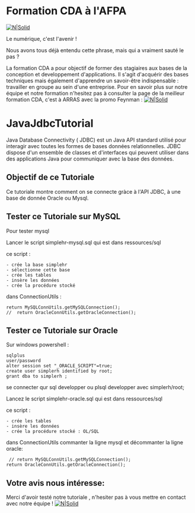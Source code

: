 # Formation CDA à l'AFPA
[![N|Solid](https://www.afpa.fr/image/layout_set_logo?img_id=34521924&t=1611326573313)](https://sites.google.com/view/promotionfeynman)

Le numérique, c'est l'avenir !

Nous avons tous déjà entendu cette phrase, mais qui a vraiment sauté le pas ?

La formation CDA a pour objectif de former  des stagiaires  aux bases de la conception et developpement d'applications. 
Il s'agit d'acquérir des bases techniques mais également d'apprendre un savoir-être indispensable : 
travailler en groupe au sein d'une entreprise.
 Pour en savoir plus sur notre équipe et notre formation n'hesitez pas à consulter la page de la meilleur formation CDA, c'est à ARRAS avec la promo Feynman :
 [![N|Solid](https://www.afpa.fr/image/layout_set_logo?img_id=34521924&t=1611326573313)](https://sites.google.com/view/promotionfeynman)

 
# JavaJdbcTutorial

Java Database Connectivity ( JDBC) est un Java API standard utilisé pour interagir avec toutes les formes de bases données relationnelles. 
JDBC dispose d'un ensemble de classes et d'interfaces qui peuvent utiliser dans des applications Java pour communiquer avec la base des données.

 
## Objectif de ce Tutoriale

Ce tutoriale montre comment on se connecte gràce à l'API JDBC, à une base de donnée Oracle ou  Mysql.

## Tester ce Tutoriale sur MySQL
Pour tester mysql 

Lancer le script simplehr-mysql.sql qui est dans ressources/sql

ce script :

	- crée la base simplehr
	- sélectionne cette base 
	- crée les tables 
	- insère les données
	- crée la procédure stocké

dans ConnectionUtils :

    return MySQLConnUtils.getMySQLConnection();
    //	return OracleConnUtils.getOracleConnection();

## Tester ce Tutoriale sur Oracle

 Sur windows powershell :
 
	sqlplus
	user/password
	alter session set "_ORACLE_SCRIPT"=true;
	create user simplerh identified by root;
	grant dba to simplerh ;

se connecter qur sql developper ou plsql developper avec simplerh/root;

Lancez le script simplehr-oracle.sql qui est dans ressources/sql 

ce script :

	- crée les tables 
	- insère les données
	- crée la procédure stocké : OL/SQL

dans ConnectionUtils commanter la ligne mysql et décommanter la ligne oracle:

     // return MySQLConnUtils.getMySQLConnection();
   	return OracleConnUtils.getOracleConnection();

## Votre avis nous intéresse:

Merci d'avoir testé notre tutoriale , 
n'hesiter pas à vous mettre en contact avec notre équipe !
 [![N|Solid](https://www.afpa.fr/image/layout_set_logo?img_id=34521924&t=1611326573313)](https://sites.google.com/view/promotionfeynman)
